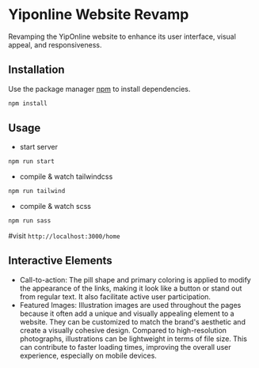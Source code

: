 # Yiponline Website Revamp

Revamping the YipOnline website to enhance its user interface, visual appeal, and responsiveness.

## Installation

Use the package manager [npm](https://www.npmjs.com/) to install dependencies.

```bash
npm install
```

## Usage

- start server 

```bash
npm run start
```

- compile & watch tailwindcss
```bash
npm run tailwind
```

- compile & watch scss
```bash
npm run sass
```

#visit `http://localhost:3000/home`


## Interactive Elements

- Call-to-action: The pill shape and primary coloring is applied to modify the appearance of the links, making it look like a button or stand out from regular text. It also facilitate active user participation.
- Featured Images: Illustration images are used throughout the pages because it often add a unique and visually appealing element to a website. They can be customized to match the brand's aesthetic and create a visually cohesive design.
  Compared to high-resolution photographs, illustrations can be lightweight in terms of file size. This can contribute to faster loading times, improving the overall user experience, especially on mobile devices.

